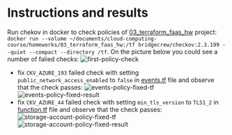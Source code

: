 # Instructions and results
Run chekov in docker to check policies of [03_terraform_faas_hw](../03_terraform_faas_hw/) project: ```docker run --volume ~/documents/cloud-computing-course/homeworks/03_terraform_faas_hw:/tf bridgecrew/checkov:2.3.199 --quiet --compact --directory /tf```. On the picture below you could see a number of falied checks:
![first-policy-check](https://github.com/vovapabyr/cloud_computing_course/assets/25819135/87f724d0-fca1-48e0-81dd-d05a2092ea7b)
- fix ```CKV_AZURE_193``` failed check with setting ```public_network_access_enabled``` to ```false``` in [events.tf](../03_terraform_faas_hw/modules/main/events.tf) file and observe that the check passes:
![events-policy-fixed-tf](https://github.com/vovapabyr/cloud_computing_course/assets/25819135/bdfe9938-553d-48a9-8695-2078e85055d8)
![events-policy-fixed-result](https://github.com/vovapabyr/cloud_computing_course/assets/25819135/19be3fe6-c00b-4024-97f3-2d9139a183a1)
- fix ```CKV_AZURE_44``` failed check with setting ```min_tls_version``` to ```TLS1_2``` in [function.tf](../03_terraform_faas_hw/modules/main/function.tf) file and observe that the check passes:
![storage-account-policy-fixed-tf](https://github.com/vovapabyr/cloud_computing_course/assets/25819135/2985a1e6-6a46-43c7-a924-cf91bf094570)
![storage-account-policy-fixed-result](https://github.com/vovapabyr/cloud_computing_course/assets/25819135/cf7e3a58-d245-41fa-802a-2a1f7c1a38b7)
